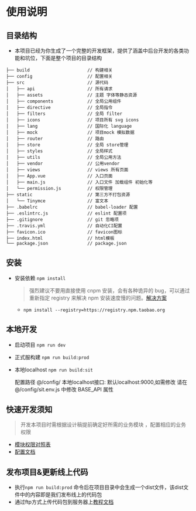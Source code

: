# 使用说明

## 目录结构
* 本项目已经为你生成了一个完整的开发框架，提供了涵盖中后台开发的各类功能和坑位，下面是整个项目的目录结构
```
├── build                      // 构建相关
├── config                     // 配置相关
├── src                        // 源代码
│   ├── api                    // 所有请求
│   ├── assets                 // 主题 字体等静态资源
│   ├── components             // 全局公用组件
│   ├── directive              // 全局指令
│   ├── filters                // 全局 filter
│   ├── icons                  // 项目所有 svg icons
│   ├── lang                   // 国际化 language
│   ├── mock                   // 项目mock 模拟数据
│   ├── router                 // 路由
│   ├── store                  // 全局 store管理
│   ├── styles                 // 全局样式
│   ├── utils                  // 全局公用方法
│   ├── vendor                 // 公用vendor
│   ├── views                  // views 所有页面
│   ├── App.vue                // 入口页面
│   ├── main.js                // 入口文件 加载组件 初始化等
│   └── permission.js          // 权限管理
├── static                     // 第三方不打包资源
│   └── Tinymce                // 富文本
├── .babelrc                   // babel-loader 配置
├── .eslintrc.js               // eslint 配置项
├── .gitignore                 // git 忽略项
├── .travis.yml                // 自动化CI配置
├── favicon.ico                // favicon图标
├── index.html                 // html模板
└── package.json               // package.json
```
## 安装
* 安装依赖 `npm install`
  > 强烈建议不要用直接使用 cnpm 安装，会有各种诡异的 bug，可以通过重新指定 registry 来解决 npm 安装速度慢的问题。[解决方案](https://github.com/PanJiaChen/vue-element-admin/issues/24)
  * `npm install --registry=https://registry.npm.taobao.org`

## 本地开发 
* 启动项目 `npm run dev`
* 正式服构建 `npm run build:prod`
* 本地localhost `npm run build:sit`
  
  配置路径 @/config/
  本地localhost接口: 默认localhost:9000,如需修改 请在 @/config/sit.env.js 中修改 BASE_API 属性
## 快速开发须知
> 开发本项目时需根据设计稿提前确定好所需的业务模块 ，配置相应的业务权限
* [模块权限对照表]()
* [配置文档]()
## 发布项目&更新线上代码
 * 执行`npm run build:prod` 命令后在项目目录中会生成一个dist文件，该dist文件中的内容即是我们发布线上的代码包
 * 通过ftp方式上传代码包到服务器上[教程文档](https://docs.qq.com/doc/Dc3RMUEZjY2xrQXNv)
